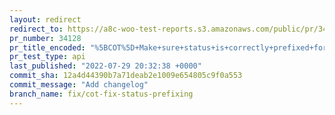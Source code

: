 ```yaml
---
layout: redirect
redirect_to: https://a8c-woo-test-reports.s3.amazonaws.com/public/pr/34128/api/index.html
pr_number: 34128
pr_title_encoded: "%5BCOT%5D+Make+sure+status+is+correctly+prefixed+for+saving"
pr_test_type: api
last_published: "2022-07-29 20:32:38 +0000"
commit_sha: 12a4d44390b7a71deab2e1009e654805c9f0a553
commit_message: "Add changelog"
branch_name: fix/cot-fix-status-prefixing
---
```

